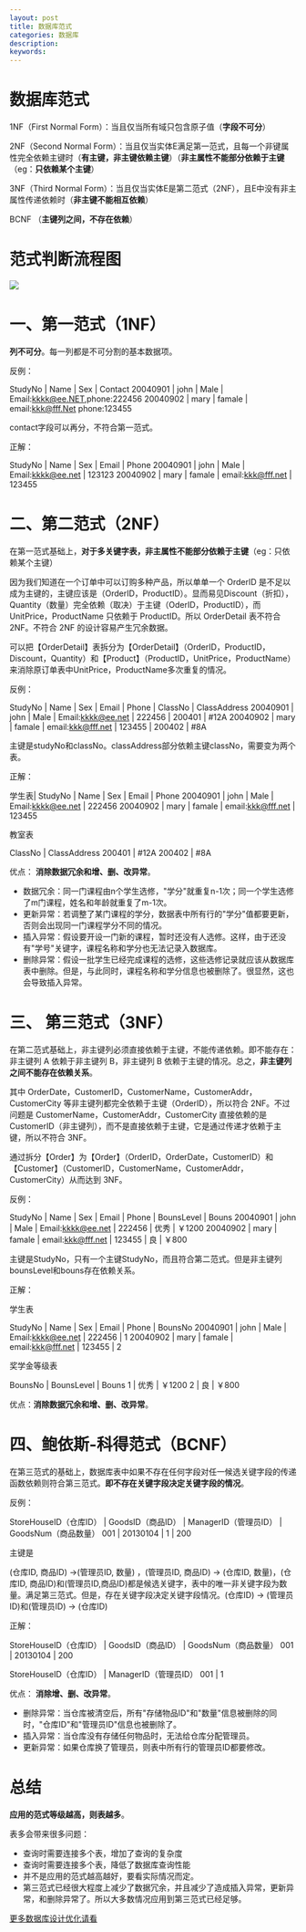 ```yaml
---
layout: post
title: 数据库范式
categories: 数据库
description: 
keywords: 
---
```




# 数据库范式

1NF（First Normal Form）：当且仅当所有域只包含原子值（**字段不可分**）

2NF（Second Normal Form）：当且仅当实体E满足第一范式，且每一个非键属性完全依赖主键时（**有主键，非主键依赖主键**）（**非主属性不能部分依赖于主键**（eg：**只依赖某个主键**）

3NF（Third Normal Form）：当且仅当实体E是第二范式（2NF），且E中没有非主属性传递依赖时（**非主键不能相互依赖**）

BCNF （**主键列之间，不存在依赖**）


# 范式判断流程图

![](/images/posts/2017-10-07-database-fanshi.md/1.png)



# 一、第一范式（1NF）

**列不可分**。每一列都是不可分割的基本数据项。

反例：

StudyNo |  Name | Sex  | Contact
20040901  |   john        | Male     | Email:kkkk@ee.NET,phone:222456
20040902  |   mary        | famale   | email:kkk@fff.Net phone:123455

contact字段可以再分，不符合第一范式。

正解：

StudyNo | Name  | Sex  | Email | Phone
20040901    | john        | Male     | Email:kkkk@ee.net | 123123
20040902     | mary        | famale   | email:kkk@fff.net | 123455



# 二、第二范式（2NF）

在第一范式基础上，**对于多关键字表，非主属性不能部分依赖于主键**（eg：只依赖某个主键）

因为我们知道在一个订单中可以订购多种产品，所以单单一个 OrderID 是不足以成为主键的，主键应该是（OrderID，ProductID）。显而易见Discount（折扣），Quantity（数量）完全依赖（取决）于主键（OderID，ProductID），而UnitPrice，ProductName 只依赖于 ProductID。所以 OrderDetail 表不符合 2NF。不符合 2NF 的设计容易产生冗余数据。

可以把【OrderDetail】表拆分为【OrderDetail】（OrderID，ProductID，Discount，Quantity）和【Product】（ProductID，UnitPrice，ProductName）来消除原订单表中UnitPrice，ProductName多次重复的情况。

反例：

StudyNo | Name  | Sex  | Email | Phone | ClassNo | ClassAddress
20040901   | john     |    Male      | Email:kkkk@ee.net  | 222456 | 200401 | #12A
20040902   | mary       | famale  | email:kkk@fff.net | 123455 | 200402 | #8A

主键是studyNo和classNo。classAddress部分依赖主键classNo，需要变为两个表。

正解：

学生表|  StudyNo | Name   | Sex   | Email |  Phone
20040901      | john        |  Male      | Email:kkkk@ee.net |  222456
20040902      | mary         | famale    | email:kkk@fff.net |  123455

教室表

ClassNo  | ClassAddress
200401 |  #12A
200402 |  #8A

优点： **消除数据冗余和增、删、改异常**。
- 数据冗余：同一门课程由n个学生选修，"学分"就重复n-1次；同一个学生选修了m门课程，姓名和年龄就重复了m-1次。
- 更新异常：若调整了某门课程的学分，数据表中所有行的"学分"值都要更新，否则会出现同一门课程学分不同的情况。
- 插入异常：假设要开设一门新的课程，暂时还没有人选修。这样，由于还没有"学号"关键字，课程名称和学分也无法记录入数据库。
- 删除异常：假设一批学生已经完成课程的选修，这些选修记录就应该从数据库表中删除。但是，与此同时，课程名称和学分信息也被删除了。很显然，这也会导致插入异常。


# 三、 第三范式（3NF）

在第二范式基础上，非主键列必须直接依赖于主键，不能传递依赖。即不能存在：非主键列 A 依赖于非主键列 B，非主键列 B 依赖于主键的情况。总之，**非主键列之间不能存在依赖关系**。

其中 OrderDate，CustomerID，CustomerName，CustomerAddr，CustomerCity 等非主键列都完全依赖于主键（OrderID），所以符合 2NF。不过问题是 CustomerName，CustomerAddr，CustomerCity 直接依赖的是 CustomerID（非主键列），而不是直接依赖于主键，它是通过传递才依赖于主键，所以不符合 3NF。

通过拆分【Order】为【Order】（OrderID，OrderDate，CustomerID）和【Customer】（CustomerID，CustomerName，CustomerAddr，CustomerCity）从而达到 3NF。

反例：

StudyNo |  Name   | Sex   | Email |  Phone |  BounsLevel |  Bouns
20040901      | john         | Male     |  Email:kkkk@ee.net |  222456 |  优秀 |  ￥1200
20040902     |  mary         | famale    | email:kkk@fff.net |  123455 |  良 |  ￥800

主键是StudyNo，只有一个主键StudyNo，而且符合第二范式。但是非主键列bounsLevel和bouns存在依赖关系。

正解：

学生表

StudyNo  | Name   | Sex   | Email |  Phone |  BounsNo
20040901      | john         | Male      | Email:kkkk@ee.net |  222456 |  1
20040902      | mary         | famale    | email:kkk@fff.net |  123455 |  2

奖学金等级表

BounsNo  | BounsLevel |  Bouns
1 |  优秀 |  ￥1200 
2 |  良 |  ￥800

优点：**消除数据冗余和增、删、改异常**。


# 四、鲍依斯-科得范式（BCNF）

在第三范式的基础上，数据库表中如果不存在任何字段对任一候选关键字段的传递函数依赖则符合第三范式。**即不存在关键字段决定关键字段的情况**。

反例：

StoreHouseID（仓库ID） |  GoodsID（商品ID） |  ManagerID（管理员ID） |  GoodsNum（商品数量）
001 |  20130104 |  1  | 200

主键是

(仓库ID, 商品ID) →(管理员ID, 数量) ，(管理员ID, 商品ID) → (仓库ID, 数量)，(仓库ID, 商品ID)和(管理员ID,商品ID)都是候选关键字，表中的唯一非关键字段为数量。满足第三范式。但是，存在关键字段决定关键字段情况。(仓库ID) → (管理员ID)和(管理员ID) → (仓库ID)

正解：

StoreHouseID（仓库ID） |  GoodsID（商品ID） |  GoodsNum（商品数量）
001 |  20130104 |  200

StoreHouseID（仓库ID） |  ManagerID（管理员ID）
001 |  1

优点： **消除增、删、改异常**。

- 删除异常：当仓库被清空后，所有"存储物品ID"和"数量"信息被删除的同时，"仓库ID"和"管理员ID"信息也被删除了。
- 插入异常：当仓库没有存储任何物品时，无法给仓库分配管理员。
- 更新异常：如果仓库换了管理员，则表中所有行的管理员ID都要修改。

# 总结

**应用的范式等级越高，则表越多**。

表多会带来很多问题：
- 查询时需要连接多个表，增加了查询的复杂度
- 查询时需要连接多个表，降低了数据库查询性能
- 并不是应用的范式越高越好，要看实际情况而定。
- 第三范式已经很大程度上减少了数据冗余，并且减少了造成插入异常，更新异常，和删除异常了。所以大多数情况应用到第三范式已经足够。

[更多数据库设计优化请看](https://bingoex.github.io/2017/10/03/mysql-optimit-suggest/)

